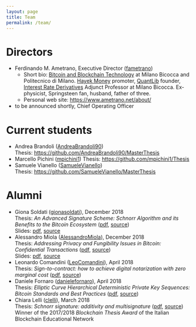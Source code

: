 ```yaml
---
layout: page
title: Team
permalink: /team/
---
```


# Directors

* Ferdinando M. Ametrano, Executive Director ([fametrano](https://github.com/fametrano))
  * Short bio: [Bitcoin and Blockchain Technology](https://www.ametrano.net/bbt/) at
               Milano Bicocca and Politecnico di Milano.
               [Hayek Money](https://ssrn.com/abstract=2425270) promoter,
               [QuantLib](https://www.quantlib.org) founder,
               [Interest Rate Derivatives](https://www.ametrano.net/ird/)
               Adjunct Professor at Milano Bicocca.
               Ex-physicist, Springsteen fan, husband, father of three.
  * Personal web site: <https://www.ametrano.net/about/>
* to be announced shortly, Chief Operating Officer

# Current students

* Andrea Brandoli ([AndreaBrandoli90](https://github.com/AndreaBrandoli90))  
  Thesis: <https://github.com/AndreaBrandoli90/MasterThesis>
* Marcello Pichini ([mpichini1](https://github.com/mpichini1))
  Thesis: <https://github.com/mpichini1/Thesis>
* Samuele Vianello ([SamueleVianello](https://github.com/SamueleVianello))  
  Thesis: <https://github.com/SamueleVianello/MasterThesis>

# Alumni

* Giona Soldati ([gionasoldati](https://github.com/gionasoldati)), December 2018  
  Thesis: _An Advanced Signature Scheme: Schnorr Algorithm and its Benefits to the Bitcoin Ecosystem_ ([pdf](https://github.com/gionasoldati/thesis/blob/master/main.pdf), [source](https://github.com/gionasoldati/thesis))  
  Slides: [pdf](https://github.com/gionasoldati/thesis/blob/master/Presentation/main.pdf), [source](https://github.com/gionasoldati/thesis/tree/master/Presentation)
* Alessandro Miola ([AlessandroMiola](https://github.com/AlessandroMiola)), December 2018  
  Thesis: _Addressing Privacy and Fungibility Issues in Bitcoin: Confidential Transactions_ ([pdf](https://github.com/AlessandroMiola/Thesis/blob/master/Thesis.pdf), [source](https://github.com/AlessandroMiola/Thesis))  
  Slides: [pdf](https://github.com/AlessandroMiola/Thesis/blob/master/Slides/Presentation.pdf), [source](https://github.com/AlessandroMiola/Thesis/tree/master/Slides)
* Leonardo Comandini ([LeoComandini](https://github.com/LeoComandini)), April 2018  
  Thesis: _Sign-to-contract: how to achieve digital notarization with zero marginal cost_ ([pdf](https://www.politesi.polimi.it/bitstream/10589/140124/1/2018_04_Comandini.pdf), [source](https://github.com/LeoComandini/Thesis))
* Daniele Fornaro ([danielefornaro](https://github.com/danielefornaro)), April 2018  
  Thesis: _Elliptic Curve Hierarchical Deterministic Private Key Sequences: Bitcoin Standards and Best Practices_ ([pdf](https://www.politesi.polimi.it/bitstream/10589/140112/1/2018_04_Fornaro.pdf), [source](https://github.com/danielefornaro/Tesi))
* Chiara Lelli ([clelli](https://github.com/clelli)), March 2018  
  Thesis: _Schnorr signature: additivity and multisignature_ ([pdf](https://github.com/clelli/Schnorr/blob/master/tesi.pdf), [source](https://github.com/clelli/Schnorr))  
  Winner of the 2017/2018 _Blockchain Thesis Award_ of the Italian Blockchain Educational Network
